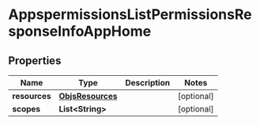 

# AppspermissionsListPermissionsResponseInfoAppHome


## Properties

| Name | Type | Description | Notes |
|------------ | ------------- | ------------- | -------------|
|**resources** | [**ObjsResources**](ObjsResources.md) |  |  [optional] |
|**scopes** | **List&lt;String&gt;** |  |  [optional] |



